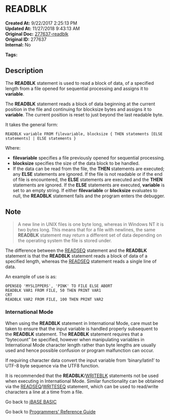 # READBLK

**Created At:** 9/22/2017 2:25:13 PM  
**Updated At:** 11/27/2018 9:43:13 AM  
**Original Doc:** [277637-readblk](https://docs.jbase.com/36868-jbase-basic/277637-readblk)  
**Original ID:** 277637  
**Internal:** No  

**Tags:**
<badge text='record handling' vertical='middle' />
<badge text='data processing' vertical='middle' />

## Description

The **READBLK** statement is used to read a block of data, of a specified length from a file opened for sequential processing and assigns it to **variable**.

The **READBLK** statement reads a block of data beginning at the current position in the file and continuing for blocksize bytes and assigns it to **variable**. The current position is reset to just beyond the last readable byte.

It takes the general form:

```
READBLK variable FROM filevariable, blocksize { THEN statements [ELSE statements] | ELSE statements }
```

Where:

- **filevariable** specifies a file previously opened for sequential processing.
- **blocksize** specifies the size of the data block to be handled.
- If the data can be read from the file, the **THEN** statements are executed; any **ELSE** statements are ignored. If the file is not readable or if the end of file is encountered, the **ELSE** statements are executed and the **THEN** statements are ignored. If the **ELSE** statements are executed, **variable** is set to an empty string. If either **filevariable** or **blocksize** evaluates to null, the **READBLK** statement fails and the program enters the debugger.

## Note

> A new line in UNIX files is one byte long, whereas in Windows NT it is two bytes long. This means that for a file with newlines, the same **READBLK** statement may return a different set of data depending on the operating system the file is stored under.

The difference between the [READSEQ](./../readseq) statement and the **READBLK** statement is that the **READBLK** statement reads a block of data of a specified length, whereas the [READSEQ](./../readseq) statement reads a single line of data.

An example of use is as:

```
OPENSEQ 'MYSLIPPERS', 'PINK' TO FILE ELSE ABORT
READBLK VAR1 FROM FILE, 50 THEN PRINT VAR1
CRT
READBLK VAR2 FROM FILE, 100 THEN PRINT VAR2
```

### International Mode

When using the **READBLK** statement in International Mode, care must be taken to ensure that the input variable is handled properly subsequent to the **READBLK** statement. The **READBLK** statement requires that a “bytecount” be specified, however when manipulating variables in International Mode character length rather than byte lengths are usually used and hence possible confusion or program malfunction can occur.

If requiring character data convert the input variable from ‘binary/latin1’ to UTF-8 byte sequence via the UTF8 function.

It is recommended that the **READBLK**/[WRITEBLK](./../writeblk) statements not be used when executing in International Mode. Similar functionality can be obtained via the [READSEQ](./../readseq)/[WRITESEQ](./../writeseq) statement, which can be used to read/write characters a line at a time from a file.

Go back to [jBASE BASIC](./../README.md)

Go back to [Programmers' Reference Guide](./../../reference-guides/jbc/README.md)

  
<PageFooter />
